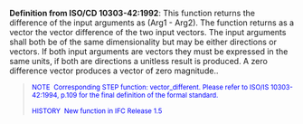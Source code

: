 **Definition from ISO/CD 10303-42:1992**:&nbsp;This function returns the difference of the input arguments as (Arg1 - Arg2). The function returns as a vector the vector difference of the two input vectors. The input arguments shall both be of the same dimensionality but may be either directions or vectors. If both input arguments are vectors they must be expressed in the same units, if both are directions a unitless result is produced. A zero difference vector produces a vector of zero magnitude..

> <small><font color="#0000ff">NOTE
&nbsp;Corresponding STEP function: vector_different. Please refer
to ISO/IS
10303-42:1994, p.109 for the final definition of the formal
standard.&nbsp;</font>
  <br><br>
  </small><font color="#0000ff"><small>HISTORY
&nbsp;New function in IFC Release 1.5</small> </font>